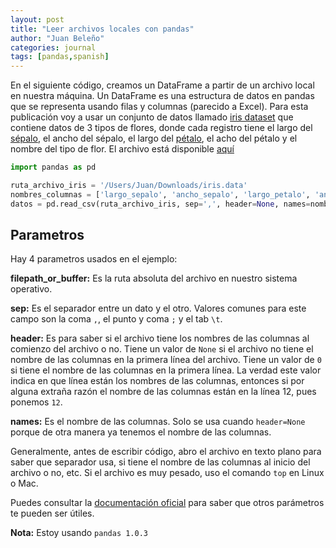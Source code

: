 ```yaml
---
layout: post
title: "Leer archivos locales con pandas"
author: "Juan Beleño"
categories: journal
tags: [pandas,spanish]
---
```


En el siguiente código, creamos un DataFrame a partir de un archivo local en nuestra máquina. Un DataFrame es una estructura de datos en pandas que se representa usando filas y columnas (parecido a Excel). Para esta publicación voy a usar un conjunto de datos llamado [iris dataset](https://archive.ics.uci.edu/ml/datasets/iris) que contiene datos de 3 tipos de flores, donde cada registro tiene el largo del [sépalo](https://es.wikipedia.org/wiki/S%C3%A9palo), el ancho del sépalo, el largo del [pétalo](https://es.wikipedia.org/wiki/P%C3%A9talo), el acho del pétalo y el nombre del tipo de flor. El archivo está disponible [aquí](https://archive.ics.uci.edu/ml/machine-learning-databases/iris/iris.data)

```python
import pandas as pd

ruta_archivo_iris = '/Users/Juan/Downloads/iris.data'
nombres_columnas = ['largo_sepalo', 'ancho_sepalo', 'largo_petalo', 'ancho_petalo', 'tipo_flor']
datos = pd.read_csv(ruta_archivo_iris, sep=',', header=None, names=nombres_columnas)
```

## Parametros
Hay 4 parametros usados en el ejemplo:

**filepath_or_buffer:** Es la ruta absoluta del archivo en nuestro sistema operativo.

**sep:** Es el separador entre un dato y el otro. Valores comunes para este campo son la coma `,`, el punto y coma `;` y el tab `\t`.

**header:** Es para saber si el archivo tiene los nombres de las columnas al comienzo del archivo o no. Tiene un valor de `None` si el archivo no tiene el nombre de las columnas en la primera línea del archivo. Tiene un valor de `0` si tiene el nombre de las columnas en la primera línea. La verdad este valor indica en que línea están los nombres de las columnas, entonces si por alguna extraña razón el nombre de las columnas están en la línea 12, pues ponemos `12`.

**names:** Es el nombre de las columnas. Solo se usa cuando `header=None` porque de otra manera ya tenemos el nombre de las columnas.

Generalmente, antes de escribir código, abro el archivo en texto plano para saber que separador usa, si tiene el nombre de las columnas al inicio del archivo o no, etc. Si el archivo es muy pesado, uso el comando `top` en Linux o Mac.

Puedes consultar la [documentación oficial](https://pandas.pydata.org/pandas-docs/stable/reference/api/pandas.read_csv.html) para saber que otros parámetros te pueden ser útiles.

**Nota:** Estoy usando `pandas 1.0.3`
